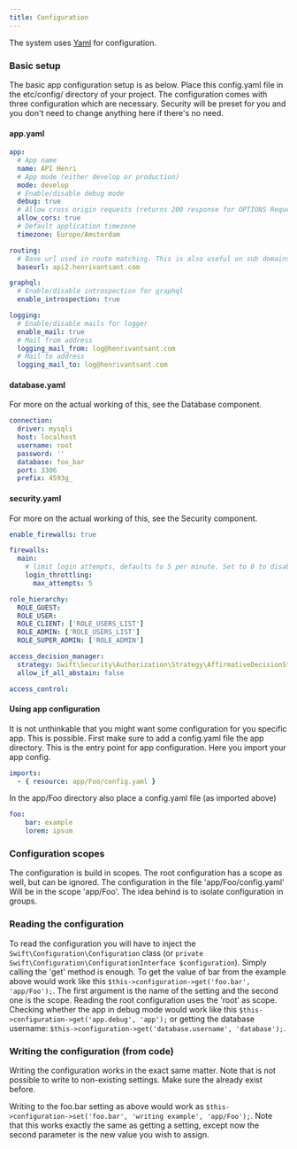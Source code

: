 ```yaml
---
title: Configuration
---
```


The system uses [Yaml](https://yaml.org/) for configuration.
### Basic setup
The basic app configuration setup is as below. Place this config.yaml file in the etc/config/ directory of your project. The configuration comes with three configuration which are necessary. Security will be preset for you and you don't need to change anything here if there's no need.
#### app.yaml
```yaml
app:
  # App name
  name: API Henri
  # App mode (either develop or production)
  mode: develop
  # Enable/disable debug mode
  debug: true
  # Allow cross origin requests (returns 200 response for OPTIONS Request if no Route is matched)
  allow_cors: true
  # Default application timezone
  timezone: Europe/Amsterdam

routing:
  # Base url used in route matching. This is also useful on sub domains
  baseurl: api2.henrivantsant.com

graphql:
  # Enable/disable introspection for graphql
  enable_introspection: true

logging:
  # Enable/disable mails for logger
  enable_mail: true
  # Mail from address
  logging_mail_from: log@henrivantsant.com
  # Mail to address
  logging_mail_to: log@henrivantsant.com
```
#### database.yaml
For more on the actual working of this, see the Database component.
```yaml
connection:
  driver: mysqli
  host: localhost
  username: root
  password: ''
  database: foo_bar
  port: 3306
  prefix: 4593g_
```
#### security.yaml
For more on the actual working of this, see the Security component.
```yaml
enable_firewalls: true

firewalls:
  main:
    # limit login attempts, defaults to 5 per minute. Set to 0 to disable throttling
    login_throttling:
      max_attempts: 5

role_hierarchy:
  ROLE_GUEST:
  ROLE_USER:
  ROLE_CLIENT: ['ROLE_USERS_LIST']
  ROLE_ADMIN: ['ROLE_USERS_LIST']
  ROLE_SUPER_ADMIN: ['ROLE_ADMIN']

access_decision_manager:
  strategy: Swift\Security\Authorization\Strategy\AffirmativeDecisionStrategy
  allow_if_all_abstain: false

access_control:
```
#### Using app configuration
It is not unthinkable that you might want some configuration for you specific app. This is possible. First make sure to add a config.yaml file the app directory. This is the entry point for app configuration. Here you import your app config.
```yaml
imports:
  - { resource: app/Foo/config.yaml }
```
In the app/Foo directory also place a config.yaml file (as imported above)
```yaml
foo:
    bar: example
    lorem: ipsum
```

### Configuration scopes
The configuration is build in scopes. The root configuration has a scope as well, but can be ignored. The configuration in the file 'app/Foo/config.yaml' Will be in the scope 'app/Foo'. The idea behind is to isolate configuration in groups.

### Reading the configuration
To read the configuration you will have to inject the `Swift\Configuration\Configuration` class (or `private Swift\Configuration\ConfigurationInterface $configuration`). Simply calling the 'get' method is enough. To get the value of bar from the example above would work like this `$this->configuration->get('foo.bar', 'app/Foo');`. The first argument is the name of the setting and the second one is the scope. Reading the root configuration uses the 'root' as scope. Checking whether the app in debug mode would work like this `$this->configuration->get('app.debug', 'app');` or getting the database username: `$this->configuration->get('database.username', 'database');`.

### Writing the configuration (from code)
Writing the configuration works in the exact same matter. Note that is not possible to write to non-existing settings. Make sure the already exist before. 

Writing to the foo.bar setting as above would work as `$this->configuration->set('foo.bar', 'writing example', 'app/Foo');`. Note that this works exactly the same as getting a setting, except now the second parameter is the new value you wish to assign.
